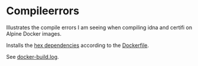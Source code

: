 # Compileerrors

Illustrates the compile errors I am seeing when compiling idna and certifi on
Alpine Docker images.

Installs the [hex dependencies](mix.exs#L31-L32) according to the
[Dockerfile](Dockerfile#L6-L11).

See [docker-build.log](docker-build.log#L44-L52).
